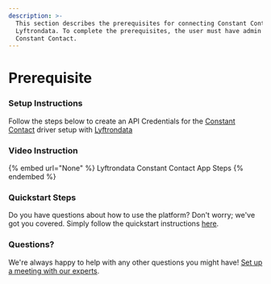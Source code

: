 ```yaml
---
description: >-
  This section describes the prerequisites for connecting Constant Contact to
  Lyftrondata. To complete the prerequisites, the user must have admin access to
  Constant Contact.
---
```


# Prerequisite

<mark style="color:blue;"></mark>

### Setup Instructions

Follow the steps below to create an API Credentials for the [Constant Contact](None) driver setup with [Lyftrondata](https://www.lyftrondata.com)

### Video Instruction

{% embed url="None" %}
Lyftrondata Constant Contact App Steps
{% endembed %}

### Quickstart Steps

Do you have questions about how to use the platform? Don't worry; we've got you covered. Simply follow the quickstart instructions [here](README.md).

### Questions? <a href="#questions" id="questions"></a>

We're always happy to help with any other questions you might have! [Set up a meeting with our experts](https://www.lyftrondata.com/book-a-meeting/).

